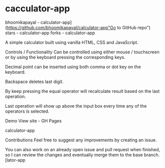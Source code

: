 # cacculator-app
bhoomikapayal - calculator-app](https://github.com/bhoomikapayal/calculator-app"Go to GitHub repo") stars - calculator-app forks - calculator-app

A simple calculator built using vanilla HTML, CSS and JavaScript.

Controls / Functionality
Can be controlled using either mouse / touchscreen or by using the keyboard pressing the corresponding keys.

Decimal point can be inserted using both comma or dot key on the keyboard.

Backspace deletes last digit.

By keep pressing the equal operator will recalculate result based on the last operation.

Last operation will show up above the input box every time any of the operators is selected.

Demo
View site - GH Pages

calculator-app

Contributions
Feel free to suggest any improvements by creating an issue.

You can also work on an already open issue and pull request when finished, so I can review the changes and eventually merge them to the base branch.[lator-app
